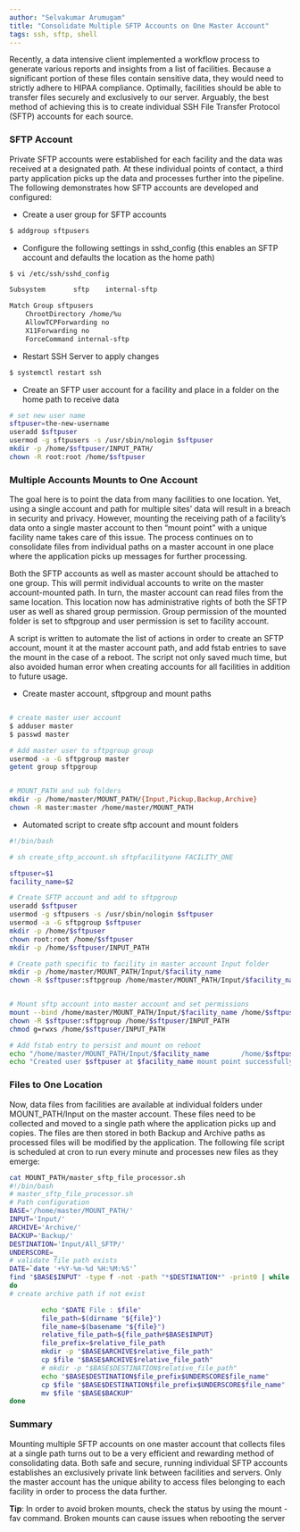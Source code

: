 ```yaml
---
author: "Selvakumar Arumugam"
title: "Consolidate Multiple SFTP Accounts on One Master Account"
tags: ssh, sftp, shell
---
```



Recently, a data intensive client implemented a workflow process to generate various reports and insights from a list of facilities. Because a significant portion of these files contain sensitive data, they would need to strictly adhere to HIPAA compliance. Optimally, facilities should be able to transfer files securely and exclusively to our server. Arguably, the best method of achieving this is to create individual SSH File Transfer Protocol (SFTP) accounts for each source.


### SFTP Account

Private SFTP accounts were established for each facility and the data was received at a designated path. At these individual points of contact, a third party application picks up the data and processes further into the pipeline. The following demonstrates how SFTP accounts are developed and configured:


* Create a user group for SFTP accounts

```bash
$ addgroup sftpusers
```

* Configure the following settings in sshd_config (this enables an SFTP account and defaults the location as the home path)

```bash
$ vi /etc/ssh/sshd_config

Subsystem       sftp    internal-sftp

Match Group sftpusers
    ChrootDirectory /home/%u
    AllowTCPForwarding no
    X11Forwarding no
    ForceCommand internal-sftp
```

* Restart SSH Server to apply changes

```bash
$ systemctl restart ssh
```

* Create an SFTP user account for a facility and place in a folder on the home path to receive data

```bash
# set new user name
sftpuser=the-new-username
useradd $sftpuser
usermod -g sftpusers -s /usr/sbin/nologin $sftpuser
mkdir -p /home/$sftpuser/INPUT_PATH/
chown -R root:root /home/$sftpuser
```

### Multiple Accounts Mounts to One Account

The goal here is to point the data from many facilities to one location. Yet, using a single account and path for multiple sites’ data will result in a breach in security and privacy. However, mounting the receiving path of a facility’s data onto a single master account to then “mount point” with a unique facility name takes care of this issue. The process continues on to consolidate files from individual paths on a master account in one place where the application picks up messages for further processing.


Both the SFTP accounts as well as master account should be attached to one group. This will permit individual accounts to write on the master account-mounted path. In turn, the master account can read files from the same location. This location now has administrative rights of both the SFTP user as well as shared group permission. Group permission of the mounted folder is set to sftpgroup and user permission is set to facility account.


A script is written to automate the list of actions in order to create an SFTP account, mount it at the master account path, and add fstab entries to save the mount in the case of a reboot. The script not only saved much time, but also avoided human error when creating accounts for all facilities in addition to future usage.

* Create master account, sftpgroup and mount paths

```bash

# create master user account
$ adduser master
$ passwd master

# Add master user to sftpgroup group
usermod -a -G sftpgroup master
getent group sftpgroup


# MOUNT_PATH and sub folders
mkdir -p /home/master/MOUNT_PATH/{Input,Pickup,Backup,Archive}
chown -R master:master /home/master/MOUNT_PATH
```

* Automated script to create sftp account and mount folders

```bash
#!/bin/bash

# sh create_sftp_account.sh sftpfacilityone FACILITY_ONE

sftpuser=$1
facility_name=$2

# Create SFTP account and add to sftpgroup 
useradd $sftpuser
usermod -g sftpusers -s /usr/sbin/nologin $sftpuser
usermod -a -G sftpgroup $sftpuser
mkdir -p /home/$sftpuser
chown root:root /home/$sftpuser
mkdir -p /home/$sftpuser/INPUT_PATH

# Create path specific to facility in master account Input folder
mkdir -p /home/master/MOUNT_PATH/Input/$facility_name
chown -R $sftpuser:sftpgroup /home/master/MOUNT_PATH/Input/$facility_name


# Mount sftp account into master account and set permissions
mount --bind /home/master/MOUNT_PATH/Input/$facility_name /home/$sftpuser/INPUT_PATH
chown -R $sftpuser:sftpgroup /home/$sftpuser/INPUT_PATH
chmod g=rwxs /home/$sftpuser/INPUT_PATH

# Add fstab entry to persist and mount on reboot
echo "/home/master/MOUNT_PATH/Input/$facility_name        /home/$sftpuser/INPUT_PATH        none        bind        0        0" >> /etc/fstab
echo "Created user $sftpuser at $facility_name mount point successfully"
```

### Files to One Location

Now, data files from facilities are available at individual folders under MOUNT_PATH/Input on the master account. These files need to be collected and moved to a single path where the application picks up and copies. The files are then stored in both Backup and Archive paths as processed files will be modified by the application. The following file script is scheduled at cron to run every minute and processes new files as they emerge:


```bash
cat MOUNT_PATH/master_sftp_file_processor.sh
#!/bin/bash
# master_sftp_file_processor.sh
# Path configuration
BASE='/home/master/MOUNT_PATH/'
INPUT='Input/'
ARCHIVE='Archive/'
BACKUP='Backup/'
DESTINATION='Input/All_SFTP/'
UNDERSCORE=_
# validate file path exists
DATE=`date '+%Y-%m-%d %H:%M:%S'`
find "$BASE$INPUT" -type f -not -path "*$DESTINATION*" -print0 | while IFS= read -d $'\0' file
do
# create archive path if not exist

        echo "$DATE File : $file"
        file_path=$(dirname "${file}")
        file_name=$(basename "${file}")
        relative_file_path=${file_path#$BASE$INPUT}
        file_prefix=$relative_file_path
        mkdir -p "$BASE$ARCHIVE$relative_file_path"
        cp $file "$BASE$ARCHIVE$relative_file_path"
        # mkdir -p "$BASE$DESTINATION$relative_file_path"
        echo "$BASE$DESTINATION$file_prefix$UNDERSCORE$file_name"
        cp $file "$BASE$DESTINATION$file_prefix$UNDERSCORE$file_name"
        mv $file "$BASE$BACKUP"
done
```

### Summary
Mounting multiple SFTP accounts on one master account that collects files at a single path turns out to be a very efficient and rewarding method of consolidating data. Both safe and secure, running individual SFTP accounts establishes an exclusively private link between facilities and servers. Only the master account has the unique ability to access files belonging to each facility in order to process the data further. 

**Tip**: In order to avoid broken mounts, check the status by using the mount -fav command. Broken mounts can cause issues when rebooting the server

